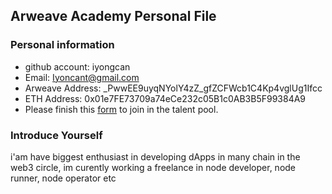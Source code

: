 ## Arweave Academy Personal File

### Personal information

- github account: iyongcan
- Email: Iyoncant@gmail.com
- Arweave Address: _PwwEE9uyqNYolY4zZ_gfZCFWcb1C4Kp4vglUg1Ifcc
- ETH Address: 0x01e7FE73709a74eCe232c05B1c0AB3B5F99384A9
- Please finish this [form](https://docs.google.com/forms/d/e/1FAIpQLSfWA5fIIcBgmRppm3jNz5vmf9Mai_QMVil-2pO4r7YKn_Zhtw/viewform?usp=sf_link) to join in the talent pool.

### Introduce Yourself
 i'am have biggest enthusiast in developing dApps in many chain in the web3 circle, im curently working a freelance in node developer, node runner, node operator etc
